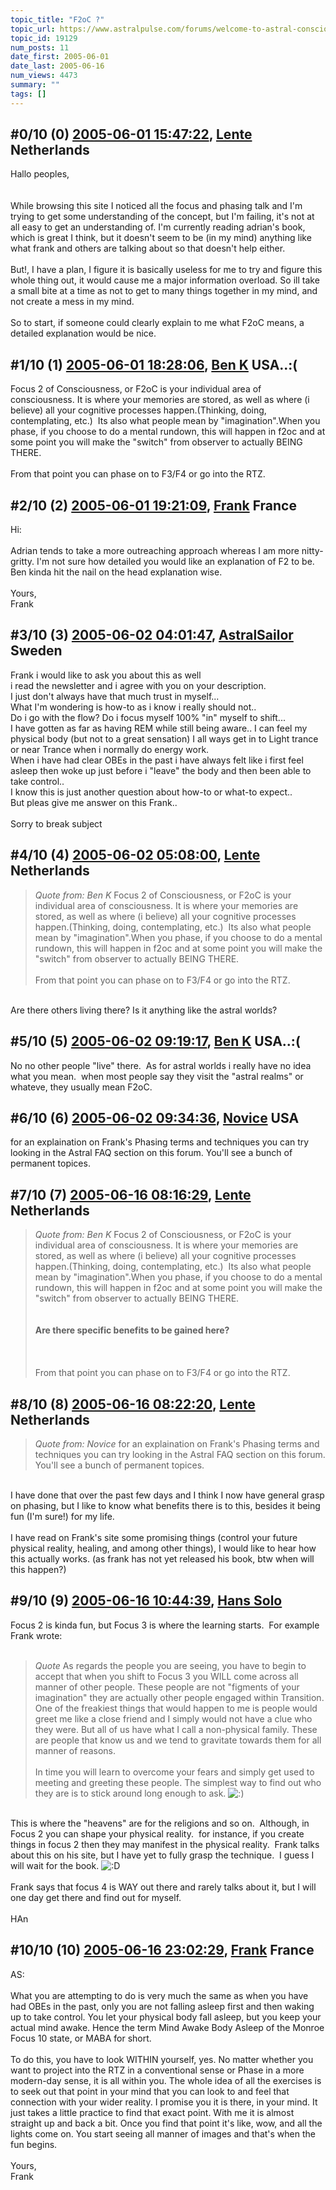 ```yaml
---
topic_title: "F2oC ?"
topic_url: https://www.astralpulse.com/forums/welcome-to-astral-consciousness!/f2oc
topic_id: 19129
num_posts: 11
date_first: 2005-06-01
date_last: 2005-06-16
num_views: 4473
summary: ""
tags: []
---
```


## \#0/10 (0) [2005-06-01 15:47:22](https://www.astralpulse.com/forums/index.php?msg=164991), [Lente](https://www.astralpulse.com/forums/profile/?u=9100) Netherlands ##
<section>
Hallo peoples,
<br>
<br>
<br>
While browsing this site I noticed all the focus and phasing talk and I'm trying to get some understanding of the concept, but I'm failing, it's not at all easy to get an understanding of. I'm currently reading adrian's book, which is great I think, but it doesn't seem to be (in my mind) anything like what frank and others are talking about so that doesn't help either.
<br>
<br>
But!, I have a plan, I figure it is basically useless for me to try and figure this whole thing out, it would cause me a major information overload. So ill take a small bite at a time as not to get to many things together in my mind, and not create a mess in my mind.
<br>
<br>
So to start, if someone could clearly explain to me what F2oC means, a detailed explanation would be nice.
</section>

## \#1/10 (1) [2005-06-01 18:28:06](https://www.astralpulse.com/forums/index.php?msg=165023), [Ben K](https://www.astralpulse.com/forums/profile/?u=8796) USA..:( ##
<section>
Focus 2 of Consciousness, or F2oC is your individual area of consciousness. It is where your memories are stored, as well as where (i believe) all your cognitive processes happen.(Thinking, doing, contemplating, etc.)  Its also what people mean by "imagination".When you phase, if you choose to do a mental rundown, this will happen in f2oc and at some point you will make the "switch" from observer to actually BEING THERE.
<br>
<br>
From that point you can phase on to F3/F4 or go into the RTZ.
</section>

## \#2/10 (2) [2005-06-01 19:21:09](https://www.astralpulse.com/forums/index.php?msg=165031), [Frank](https://www.astralpulse.com/forums/profile/?u=359) France ##
<section>
Hi:
<br>
<br>
Adrian tends to take a more outreaching approach whereas I am more nitty-gritty. I'm not sure how detailed you would like an explanation of F2 to be. Ben kinda hit the nail on the head explanation wise.
<br>
<br>
Yours,
<br>
Frank
</section>

## \#3/10 (3) [2005-06-02 04:01:47](https://www.astralpulse.com/forums/index.php?msg=165057), [AstralSailor](https://www.astralpulse.com/forums/profile/?u=8281) Sweden ##
<section>
Frank i would like to ask you about this as well
<br>
i read the newsletter and i agree with you on your description.
<br>
I just don't always have that much trust in myself...
<br>
What I'm wondering is how-to as i know i really should not..
<br>
Do i go with the flow? Do i focus myself 100% "in" myself to shift...
<br>
I have gotten as far as having REM while still being aware.. I can feel my physical body (but not to a great sensation) I all ways get in to Light trance or near Trance when i normally do energy work.
<br>
When i have had clear OBEs in the past i have always felt like i first feel asleep then woke up just before i "leave" the body and then been able to take control..
<br>
I know this is just another question about how-to or what-to expect..
<br>
But pleas give me answer on this Frank..
<br>
<br>
Sorry to break subject
</section>

## \#4/10 (4) [2005-06-02 05:08:00](https://www.astralpulse.com/forums/index.php?msg=165065), [Lente](https://www.astralpulse.com/forums/profile/?u=9100) Netherlands ##
<section>
<blockquote class="bbc_standard_quote">
 <cite>
  Quote from: Ben K
 </cite>
 Focus 2 of Consciousness, or F2oC is your individual area of consciousness. It is where your memories are stored, as well as where (i believe) all your cognitive processes happen.(Thinking, doing, contemplating, etc.)  Its also what people mean by "imagination".When you phase, if you choose to do a mental rundown, this will happen in f2oc and at some point you will make the "switch" from observer to actually BEING THERE.
 <br>
 <br>
 From that point you can phase on to F3/F4 or go into the RTZ.
</blockquote>
<br>
Are there others living there? Is it anything like the astral worlds?
</section>

## \#5/10 (5) [2005-06-02 09:19:17](https://www.astralpulse.com/forums/index.php?msg=165076), [Ben K](https://www.astralpulse.com/forums/profile/?u=8796) USA..:( ##
<section>
No no other people "live" there.  As for astral worlds i really have no idea what you mean.  when most people say they visit the "astral realms" or whateve, they usually mean F2oC.
</section>

## \#6/10 (6) [2005-06-02 09:34:36](https://www.astralpulse.com/forums/index.php?msg=165077), [Novice](https://www.astralpulse.com/forums/profile/?u=2239) USA ##
<section>
for an explaination on Frank's Phasing terms and techniques you can try looking in the Astral FAQ section on this forum. You'll see a bunch of permanent topices.
</section>

## \#7/10 (7) [2005-06-16 08:16:29](https://www.astralpulse.com/forums/index.php?msg=166835), [Lente](https://www.astralpulse.com/forums/profile/?u=9100) Netherlands ##
<section>
<blockquote class="bbc_standard_quote">
 <cite>
  Quote from: Ben K
 </cite>
 Focus 2 of Consciousness, or F2oC is your individual area of consciousness. It is where your memories are stored, as well as where (i believe) all your cognitive processes happen.(Thinking, doing, contemplating, etc.)  Its also what people mean by "imagination".When you phase, if you choose to do a mental rundown, this will happen in f2oc and at some point you will make the "switch" from observer to actually BEING THERE.
 <br>
 <br>
 <br>
 <b>
  Are there specific benefits to be gained here?
 </b>
 <br>
 <br>
 <br>
 <br>
 From that point you can phase on to F3/F4 or go into the RTZ.
</blockquote>
</section>

## \#8/10 (8) [2005-06-16 08:22:20](https://www.astralpulse.com/forums/index.php?msg=166836), [Lente](https://www.astralpulse.com/forums/profile/?u=9100) Netherlands ##
<section>
<blockquote class="bbc_standard_quote">
 <cite>
  Quote from: Novice
 </cite>
 for an explaination on Frank's Phasing terms and techniques you can try looking in the Astral FAQ section on this forum. You'll see a bunch of permanent topices.
</blockquote>
<br>
I have done that over the past few days and I think I now have general grasp on phasing, but I like to know what benefits there is to this, besides it being fun (I'm sure!) for my life.
<br>
<br>
I have read on Frank's site some promising things (control your future physical reality, healing, and among other things), I would like to hear how this actually works. (as frank has not yet released his book, btw when will this happen?)
</section>

## \#9/10 (9) [2005-06-16 10:44:39](https://www.astralpulse.com/forums/index.php?msg=166844), [Hans Solo](https://www.astralpulse.com/forums/profile/?u=8848)  ##
<section>
Focus 2 is kinda fun, but Focus 3 is where the learning starts.  For example Frank wrote:
<br>
<br>
<blockquote class="bbc_standard_quote">
 <cite>
  Quote
 </cite>
 As regards the people you are seeing, you have to begin to accept that when you shift to Focus 3 you WILL come across all manner of other people. These people are not "figments of your imagination" they are actually other people engaged within Transition. One of the freakiest things that would happen to me is people would greet me like a close friend and I simply would not have a clue who they were. But all of us have what I call a non-physical family. These are people that know us and we tend to gravitate towards them for all manner of reasons.
 <br>
 <br>
 In time you will learn to overcome your fears and simply get used to meeting and greeting these people. The simplest way to find out who they are is to stick around long enough to ask.
 <img alt=":)" class="smiley" src="https://www.astralpulse.com/forums/Smileys/fugue/smiley.png" title="Smiley"/>
 <br>
</blockquote>
<br>
This is where the "heavens" are for the religions and so on.  Although, in Focus 2 you can shape your physical reality.  for instance, if you create things in focus 2 then they may manifest in the physical reality.  Frank talks about this on his site, but I have yet to fully grasp the technique.  I guess I will wait for the book.
<img alt=":D" class="smiley" src="https://www.astralpulse.com/forums/Smileys/fugue/cheesy.png" title="Cheesy"/>
<br>
<br>
Frank says that focus 4 is WAY out there and rarely talks about it, but I will one day get there and find out for myself.
<br>
<br>
HAn
</section>

## \#10/10 (10) [2005-06-16 23:02:29](https://www.astralpulse.com/forums/index.php?msg=166936), [Frank](https://www.astralpulse.com/forums/profile/?u=359) France ##
<section>
AS:
<br>
<br>
What you are attempting to do is very much the same as when you have had OBEs in the past, only you are not falling asleep first and then waking up to take control. You let your physical body fall asleep, but you keep your actual mind awake. Hence the term Mind Awake Body Asleep of the Monroe Focus 10 state, or MABA for short.
<br>
<br>
To do this, you have to look WITHIN yourself, yes. No matter whether you want to project into the RTZ in a conventional sense or Phase in a more modern-day sense, it is all within you. The whole idea of all the exercises is to seek out that point in your mind that you can look to and feel that connection with your wider reality. I promise you it is there, in your mind. It just takes a little practice to find that exact point. With me it is almost straight up and back a bit. Once you find that point it's like, wow, and all the lights come on. You start seeing all manner of images and that's when the fun begins.
<br>
<br>
Yours,
<br>
Frank
</section>